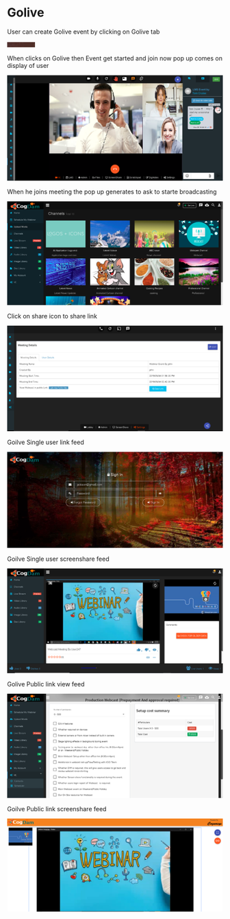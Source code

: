 # Golive

User can create Golive event by clicking on Golive tab 

![](.gitbook/assets/image%20%2838%29.png)

When clicks on Golive then Event get started and join now pop up comes on display of user

![](.gitbook/assets/image%20%28196%29.png)

When he joins meeting the pop up generates to ask to starte broadcasting 

![](.gitbook/assets/image%20%2835%29.png)

Click on share icon to share  link

![](.gitbook/assets/image%20%2816%29.png)

Goilve Single user link feed

![](.gitbook/assets/image%20%28133%29.png)

Goilve Single user screenshare feed

![](.gitbook/assets/microsoftteams-image-3.png)

Golive Public link view feed

![](.gitbook/assets/image%20%28144%29.png)

Goilve Public link screenshare feed

![](.gitbook/assets/microsoftteams-image-4.png)












